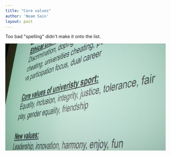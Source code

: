 ```yaml
---
title: "Core values"
author: 'Noam Sain'
layout: post
---
```


Too bad "spelling" didn't make it onto the list.

![Core values](/assets/2016/2016-10-univeristy-sport.jpg "Core values")
